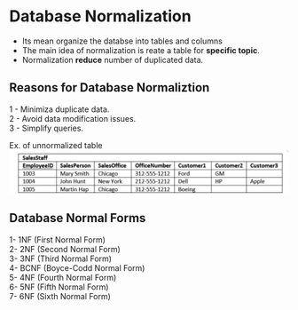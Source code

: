 # Database Normalization
   - Its mean organize the databse into tables and columns
   - The main idea of normalization is reate a table for **specific topic**.
   - Normalization **reduce** number of duplicated data.

## Reasons for Database Normaliztion

  1 - Minimiza duplicate data.  
  2 - Avoid data modification issues.  
  3 -  Simplify queries.  

Ex. of unnormalized table
![unnormalized%20table](img-lab11/unnormalized%20table.png)

## Database Normal Forms

  1- 1NF (First Normal Form)  
  2- 2NF (Second Normal Form)  
  3- 3NF (Third Normal Form)  
  4- BCNF (Boyce-Codd Normal Form)  
  5- 4NF (Fourth Normal Form)  
  6- 5NF (Fifth Normal Form)  
  7- 6NF (Sixth Normal Form)  